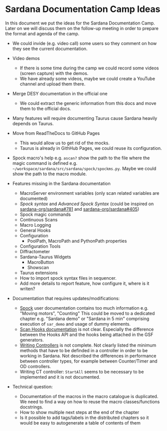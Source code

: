 # Sardana Documentation Camp Ideas

In this document we put the ideas for the Sardana Documentation Camp. Later 
on we will discuss them on the follow-up meeting in order to prepare the format 
and agenda of the camp.

* We could invide (e.g. video call) some users so they comment on how they see
the current documentation.

* Video demos
    * If there is some time during the camp we could record some videos 
    (screen capture) with the demos.
    * We have already some videos, maybe we could create a YouTube 
    channel and upload them there.
    
* Merge DESY documentation in the official one
    * We could extract the generic information from this docs and move them 
    to the official docs.

* Many features will require documenting Taurus cause Sardana heavily 
depends on Taurus.

* Move from ReadTheDocs to GitHub Pages
    * This would allow us to get rid of the mocks.
    * Taurus is already in GithHub Pages, we could reuse its configuration.

* Spock macro's help e.g. `ascan?` show the path to the file where the magic
command is defined e.g. `~/workspace/sardana/src/sardana/spock/spockms.py`.
Maybe we could show the path to the macro module.
    
* Features missing in the Sardana documentation
    * MacroServer environment variables (only scan related variables are 
    documented)
    * _Spock syntax_ and _Advanced Spock Syntax_ (could be inspired on
    [sardana-org/sardana#781](https://github.com/sardana-org/sardana/pull/781) and
    [sardana-org/sardana#405](https://github.com/sardana-org/sardana/pull/405))
    * Spock magic commands
    * Continuous Scans
    * Macro Logging
    * General Hooks
    * Configuration
        * PoolPath, MacroPath and PythonPath properties
    * Configuration Tools
    * Diffractometer
    * Sardana-Taurus Widgets
      * MacroButton
      * Showscan
    * Taurus extensions
    * How to import spock syntax files in sequencer.
    * Add more details to report feature, how configure it, where is it writen?

* Documentation that requires updates/modifications:
    * [Spock](http://www.sardana-controls.org/en/latest/users/spock.html) user
    documentation contains too much information e.g. "Moving motors", "Counting"
    This could be moved to a dedicated chapter e.g. "Sardana demo" or
    "Sardana in 5 min" comprising execution of `sar_demo` and usage of dummy elements.
    * [Scan Hooks documentation](http://www.sardana-controls.org/en/latest/devel/howto_macros/scan_framework.html#hooks-support-in-scans) is not clear. Especially the difference between the Hooks API
    and the hooks being attached in the GSF generators.
    * [Writing Controllers](http://www.sardana-controls.org/en/latest/devel/howto_controllers/index.html)  is not complete. Not clearly listed the minimum methods that have to be definded in a controller in order to be working in Sardana. Not described the differences in performance between controller types, for example between Counter/Timer and OD controllers.
    * Writing CT controller: `StartAll` seems to be necessary to be implemented and it is not documented.

* Technical question:
   * Documentation of the macros in the macro catalogue is duplicated. We need 
to find a way on how to reuse the macro classes/functions docstrings. 
   * How to show multiple next steps at the end of the chapter
   * Is it possible to add tags/labels in the distributed chapters so it would be easy to autogenerate a table of contents of them
